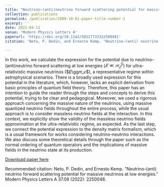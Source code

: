 ```yaml
---
title: "Neutrino–(anti)neutrino forward scattering potential for massive neutrinos at low energies"
collection: publications
permalink: /publication/2009-10-01-paper-title-number-1
excerpt: ''
date: 2022-04-11
venue: 'Modern Physics Letters A'
paperurl: 'https://doi.org/10.1142/S0217732322500481'
citation: 'Neto, P. Dedin, and Ernesto Kemp. "Neutrino–(anti) neutrino forward scattering potential for massive neutrinos at low energies." Modern Physics Letters A 37.08 (2022): 2250048.'

---
```

In this work, we calculate the expression for the potential due to neutrino–(anti)neutrino forward scattering at low energies ($𝐸\ll 𝑚_𝑍^0$) for ultra-relativistic massive neutrinos ($𝐸\gg𝑚_𝜈$), a representative regime within astrophysical scenarios. There is a broadly used expression for this potential in the literature, which, however, lacks an explicit derivation from basic principles of quantum field theory. Therefore, this paper has an intention to guide the reader through the steps and concepts to derive this potential, trying to be clear and pedagogical. Moreover, we used a rigorous approach concerning the massive nature of the neutrinos, using massive quantized neutrino fields throughout the entire process, while the usual approach is to consider massless neutrino fields at the interaction. In this context, we explicitly show the validity of the massless neutrino fields approximation at the ultra-relativistic regime, as expected. As the last step, we connect the potential expression to the density matrix formalism, which is a usual framework for works considering neutrino–neutrino interactions. We also discuss some theoretical details through the paper such as the normal ordering of quantum operators and the implications of massive fields in the neutrino state at its production.

[Download paper here](https://doi.org/10.1142/S0217732322500481)

Recommended citation: Neto, P. Dedin, and Ernesto Kemp. "Neutrino–(anti) neutrino forward scattering potential for massive neutrinos at low energies." Modern Physics Letters A 37.08 (2022): 2250048.
